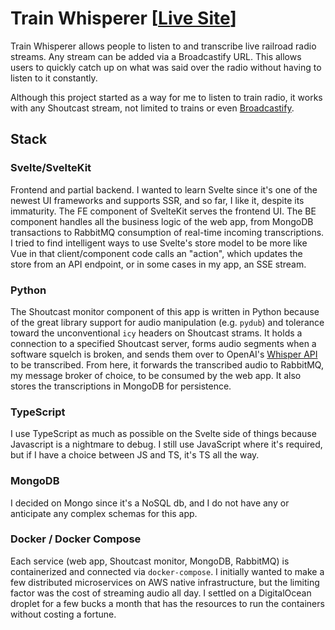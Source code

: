 # Train Whisperer [[Live Site](https://youthfulgoon.com)]

Train Whisperer allows people to listen to and transcribe live railroad radio streams. Any stream can be added via a Broadcastify URL. This allows users to quickly catch up on what was said over the radio without having to listen to it constantly.

Although this project started as a way for me to listen to train radio, it works with any Shoutcast stream, not limited to trains or even [Broadcastify](https://www.broadcastify.com).

## Stack

### Svelte/SvelteKit
Frontend and partial backend. I wanted to learn Svelte since it's one of the newest UI frameworks and supports SSR, and so far, I like it, despite its immaturity. The FE component of SvelteKit serves the frontend UI. The BE component handles all the business logic of the web app, from MongoDB transactions to RabbitMQ consumption of real-time incoming transcriptions. I tried to find intelligent ways to use Svelte's store model to be more like Vue in that client/component code calls an "action", which updates the store from an API endpoint, or in some cases in my app, an SSE stream.

### Python
The Shoutcast monitor component of this app is written in Python because of the great library support for audio manipulation (e.g. `pydub`) and tolerance toward the unconventional `icy` headers on Shoutcast strams. It holds a connection to a specified Shoutcast server, forms audio segments when a software squelch is broken, and sends them over to OpenAI's [Whisper API](https://openai.com/research/whisper) to be transcribed. From here, it forwards the transcribed audio to RabbitMQ, my message broker of choice, to be consumed by the web app. It also stores the transcriptions in MongoDB for persistence.

### TypeScript
I use TypeScript as much as possible on the Svelte side of things because Javascript is a nightmare to debug. I still use JavaScript where it's required, but if I have a choice between JS and TS, it's TS all the way.

### MongoDB
I decided on Mongo since it's a NoSQL db, and I do not have any or anticipate any complex schemas for this app.

### Docker / Docker Compose
Each service (web app, Shoutcast monitor, MongoDB, RabbitMQ) is containerized and connected via `docker-compose`. I initially wanted to make a few distributed microservices on AWS native infrastructure, but the limiting factor was the cost of streaming audio all day. I settled on a DigitalOcean droplet for a few bucks a month that has the resources to run the containers without costing a fortune.
